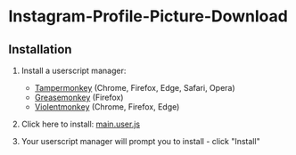 # Instagram-Profile-Picture-Download

## Installation

1. Install a userscript manager:
   - [Tampermonkey](https://www.tampermonkey.net/) (Chrome, Firefox, Edge, Safari, Opera)
   - [Greasemonkey](https://www.greasespot.net/) (Firefox)
   - [Violentmonkey](https://violentmonkey.github.io/) (Chrome, Firefox, Edge)

2. Click here to install: [main.user.js](https://raw.githubusercontent.com/SayfullahSayeb/Instagram-Profile-Picture-Download/main/main.user.js)

3. Your userscript manager will prompt you to install - click "Install"
